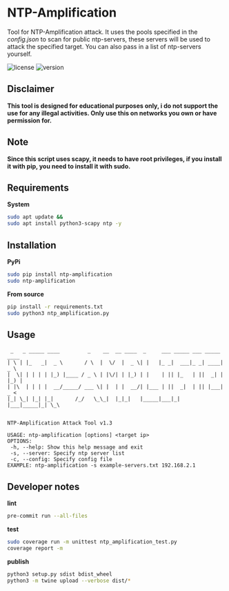 # NTP-Amplification
Tool for NTP-Amplification attack. It uses the pools specified in the *config.json* to scan for public ntp-servers, these servers will be used to attack the specified target. You can also pass in a list of ntp-servers yourself.

![license](https://img.shields.io/badge/license-MIT-brightgreen.svg)
![version](https://img.shields.io/badge/version-1.3-lightgrey.svg)

## Disclaimer
**This tool is designed for educational purposes only, i do not support the use for any illegal activities.
Only use this on networks you own or have permission for.**

## Note

**Since this script uses scapy, it needs to have root privileges, if
you install it with pip, you need to install it with sudo.**

## Requirements

**System**
```bash
sudo apt update &&
sudo apt install python3-scapy ntp -y
```

## Installation

**PyPi**

```bash
sudo pip install ntp-amplification
sudo ntp-amplification
```

**From source**
```bash
pip install -r requirements.txt
sudo python3 ntp_amplification.py
```

## Usage

```
 _   _ _____ ____         _    __  __ ____  _     ___ _____ ___ _____ ____
| \ | |_   _|  _ \       / \  |  \/  |  _ \| |   |_ _|  ___|_ _| ____|  _ \
|  \| | | | | |_) |____ / _ \ | |\/| | |_) | |    | || |_   | ||  _| | |_) |
| |\  | | | |  __/_____/ ___ \| |  | |  __/| |___ | ||  _|  | || |___|  _ <
|_| \_| |_| |_|       /_/   \_\_|  |_|_|   |_____|___|_|   |___|_____|_| \_\


NTP-Amplification Attack Tool v1.3

USAGE: ntp-amplification [options] <target ip>
OPTIONS:
 -h, --help: Show this help message and exit
 -s, --server: Specify ntp server list
 -c, --config: Specify config file
EXAMPLE: ntp-amplification -s example-servers.txt 192.168.2.1

```

## Developer notes

**lint**
```bash
pre-commit run --all-files
```

**test**
```bash
sudo coverage run -m unittest ntp_amplification_test.py
coverage report -m
```

**publish**
```bash
python3 setup.py sdist bdist_wheel
python3 -m twine upload --verbose dist/*
```
